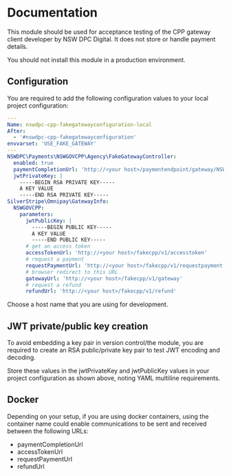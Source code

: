 # Documentation

This module should be used for acceptance testing of the CPP gateway client developer by NSW DPC Digital. It does not store or handle payment details.

You should not install this module in a production environment.

## Configuration

You are required to add the following configuration values to your local project configuration:

```yaml
---
Name: nswdpc-cpp-fakegatewayconfiguration-local
After:
  - '#nswdpc-cpp-fakegatewayconfiguration'
envvarset: 'USE_FAKE_GATEWAY'
---
NSWDPC\Payments\NSWGOVCPP\Agency\FakeGatewayController:
  enabled: true
  paymentCompletionUrl: 'http://<your host>/paymentendpoint/gateway/NSWGOVCPP/complete'
  jwtPrivateKey: |
    -----BEGIN RSA PRIVATE KEY-----
    A KEY VALUE
    -----END RSA PRIVATE KEY-----
SilverStripe\Omnipay\GatewayInfo:
  NSWGOVCPP:
    parameters:
      jwtPublicKey: |
        -----BEGIN PUBLIC KEY-----
        A KEY VALUE
        -----END PUBLIC KEY-----
      # get an access token
      accessTokenUrl: 'http://<your host>/fakecpp/v1/accesstoken'
      # request a payment
      requestPaymentUrl: 'http://<your host>/fakecpp/v1/requestpayment'
      # browser redirect to this URL
      gatewayUrl: 'http://<your host>/fakecpp/v1/gateway'
      # request a refund
      refundUrl: 'http://<your host>/fakecpp/v1/refund'
```

Choose a host name that you are using for development.

## JWT private/public key creation

To avoid embedding a key pair in version control/the module, you are required to create an RSA public/private key pair to test JWT encoding and decoding.

Store these values in the jwtPrivateKey and jwtPublicKey values in your project configuration as shown above, noting YAML multiline requirements.

## Docker

Depending on your setup, if you are using docker containers, using the container name could enable communications to be sent and received between the following URLs:

+ paymentCompletionUrl
+ accessTokenUrl
+ requestPaymentUrl
+ refundUrl
